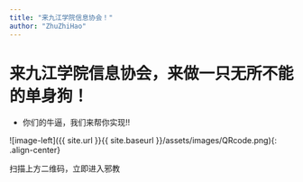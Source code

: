 ```yaml
---
title: "来九江学院信息协会！"
author: "ZhuZhiHao"
---
```


# 来九江学院信息协会，来做一只无所不能的单身狗！

- 你们的牛逼，我们来帮你实现!!


![image-left]({{ site.url }}{{ site.baseurl }}/assets/images/QRcode.png){: .align-center} 

 
扫描上方二维码，立即进入邪教
